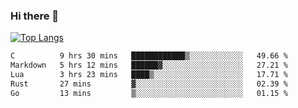 ### Hi there 👋

<!--
**3Xpl0it3r/3Xpl0it3r** is a ✨ _special_ ✨ repository because its `README.md` (this file) appears on your GitHub profile.

Here are some ideas to get you started:

- 🔭 I’m currently working on ...
- 🌱 I’m currently learning ...
- 👯 I’m looking to collaborate on ...
- 🤔 I’m looking for help with ...
- 💬 Ask me about ...
- 📫 How to reach me: ...
- 😄 Pronouns: ...
- ⚡ Fun fact: ...
-->


[![Top Langs](https://github-readme-stats.vercel.app/api/top-langs/?username=3Xpl0it3r&layout=compact)](https://github.com/3Xpl0it3r/3Xpl0it3r)

<!--START_SECTION:waka-->

```txt
C          9 hrs 30 mins   ████████████▒░░░░░░░░░░░░   49.66 %
Markdown   5 hrs 12 mins   ██████▓░░░░░░░░░░░░░░░░░░   27.21 %
Lua        3 hrs 23 mins   ████▒░░░░░░░░░░░░░░░░░░░░   17.71 %
Rust       27 mins         ▓░░░░░░░░░░░░░░░░░░░░░░░░   02.39 %
Go         13 mins         ▒░░░░░░░░░░░░░░░░░░░░░░░░   01.15 %
```

<!--END_SECTION:waka-->
